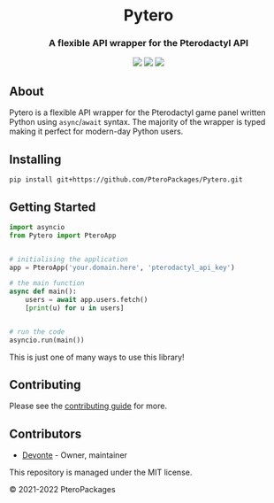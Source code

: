 <h1 align="center">Pytero</h1>
<h3 align="center">A flexible API wrapper for the Pterodactyl API</h3>
<p align="center"><a href="https://discord.com/invite/dwcfTjgn7S" type="_blank"><img src="https://img.shields.io/badge/discord-invite-5865f2?style=for-the-badge&logo=discord&logoColor=white"></a> <img src="https://img.shields.io/badge/version-0.1.0-3572A5?style=for-the-badge"> <img src="https://img.shields.io/github/issues/PteroPackages/Pytero.svg?style=for-the-badge"></p>

## About
Pytero is a flexible API wrapper for the Pterodactyl game panel written Python using `async`/`await` syntax. The majority of the wrapper is typed making it perfect for modern-day Python users.

## Installing
```
pip install git+https://github.com/PteroPackages/Pytero.git
```

## Getting Started
```python
import asyncio
from Pytero import PteroApp


# initialising the application
app = PteroApp('your.domain.here', 'pterodactyl_api_key')

# the main function
async def main():
    users = await app.users.fetch()
    [print(u) for u in users]


# run the code
asyncio.run(main())
```

This is just one of many ways to use this library!

## Contributing
Please see the [contributing guide](https://github.com/PteroPackages/Pytero/blob/main/CONTRIBUTING.md) for more.

## Contributors
- [Devonte](https://github.com/devnote-dev) - Owner, maintainer

This repository is managed under the MIT license.

© 2021-2022 PteroPackages
